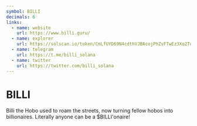 ```yaml
---
symbol: BILLI
decimals: 6
links:
  - name: website
    url: https://www.billi.guru/
  - name: explorer
    url: https://solscan.io/token/CmLfUYD69N4cdthVJBAcojPhZvFTwEz3Xo2TuBzLpump
  - name: telegram
    url: https://t.me/billi_solana
  - name: twitter
    url: https://twitter.com/billi_solana
---
```


# BILLI

Billi the Hobo used to roam the streets, now turning fellow hobos into billionaires. Literally anyone can be a $BILLI'onaire!
